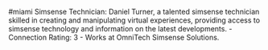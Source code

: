 #miami 
Simsense Technician: Daniel Turner, a talented simsense technician skilled in creating and manipulating virtual experiences, providing access to simsense technology and information on the latest developments. - Connection Rating: 3 - Works at OmniTech Simsense Solutions.